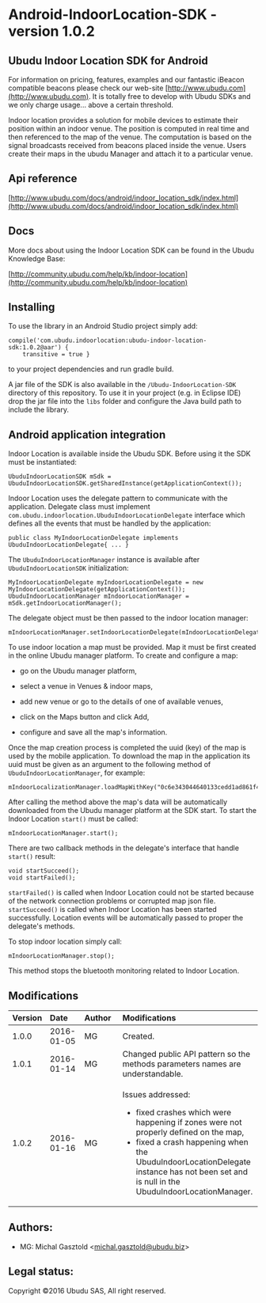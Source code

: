 # Android-IndoorLocation-SDK - version 1.0.2

## Ubudu Indoor Location SDK for Android

For information on pricing, features, examples and our fantastic iBeacon compatible beacons please check our web-site
[http://www.ubudu.com](http://www.ubudu.com). It is totally free to develop with Ubudu SDKs and we only charge usage... above a certain threshold.

Indoor location provides a solution for mobile devices to estimate their position within an indoor venue. The position is computed in real time and then referenced to the map of the venue. The computation is based on the signal broadcasts received from beacons placed inside the venue. Users create their maps in the ubudu Manager and attach it to a particular venue.

## Api reference
[http://www.ubudu.com/docs/android/indoor_location_sdk/index.html](http://www.ubudu.com/docs/android/indoor_location_sdk/index.html)

## Docs

More docs about using the Indoor Location SDK can be found in the Ubudu Knowledge Base:

[http://community.ubudu.com/help/kb/indoor-location](http://community.ubudu.com/help/kb/indoor-location)

## Installing

To use the library in an Android Studio project simply add:

	compile('com.ubudu.indoorlocation:ubudu-indoor-location-sdk:1.0.2@aar') {
        transitive = true }

to your project dependencies and run gradle build.

A jar file of the SDK is also available in the `/Ubudu-IndoorLocation-SDK` directory of this repository. To use it in your project (e.g. in Eclipse IDE) drop the jar file into the `libs` folder and configure the Java build path to include the library.

## Android application integration

Indoor Location is available inside the Ubudu SDK. Before using it the SDK must be instantiated:

	UbuduIndoorLocationSDK mSdk = UbuduIndoorLocationSDK.getSharedInstance(getApplicationContext());
	
Indoor Location uses the delegate pattern to communicate with the application. Delegate class must implement `com.ubudu.indoorlocation.UbuduIndoorLocationDelegate` interface which defines all the events that must be handled by the application:

	public class MyIndoorLocationDelegate implements UbuduIndoorLocationDelegate{ ... }
	
The `UbuduIndoorLocationManager` instance is available after `UbuduIndoorLocationSDK` initialization:
	
	MyIndoorLocationDelegate myIndoorLocationDelegate = new MyIndoorLocationDelegate(getApplicationContext());
	UbuduIndoorLocationManager mIndoorLocationManager = mSdk.getIndoorLocationManager();
	
The delegate object must be then passed to the indoor location manager:

	mIndoorLocationManager.setIndoorLocationDelegate(mIndoorLocationDelegate);
	
To use indoor location a map must be provided. Map it must be first created in the online Ubudu manager platform. To create and configure a map:

-   go on the Ubudu manager platform,
   
-   select a venue in Venues & indoor maps,
   
-	add new venue or go to the details of one of available venues,

-	click on the Maps button and click Add,

-	configure and save all the map's information.

Once the map creation process is completed the uuid (key) of the map is used by the mobile application. To download the map in the application its uuid must be given as an argument to the following method of `UbuduIndoorLocationManager`, for example:

	mIndoorLocalizationManager.loadMapWithKey("0c6e343044640133cedd1ad861f40fb6");

After calling the method above the map's data will be automatically downloaded from the Ubudu manager platform at the SDK start. To start the Indoor Location `start()` must be called:

	mIndoorLocationManager.start();

There are two callback methods in the delegate's interface that handle `start()` result:

	void startSucceed();
	void startFailed();
	
`startFailed()` is called when Indoor Location could not be started because of the network connection problems or corrupted map json file. `startSucceed()` is called when Indoor Location has been started successfully. Location events will be automatically passed to proper the delegate's methods. 

To stop indoor location simply call:

	mIndoorLocationManager.stop();
	
This method stops the bluetooth monitoring related to Indoor Location.

## Modifications

<table>
<colgroup>
<col width="12%" />
<col width="14%" />
<col width="16%" />
<col width="56%" />
</colgroup>
<thead>
<tr class="header">
<th align="left">Version</th>
<th align="left">Date</th>
<th align="left">Author</th>
<th align="left">Modifications</th>
</tr>
</thead>
<tbody>
<tr class="odd">
<td align="left">1.0.0</td>
<td align="left">2016-01-05</td>
<td align="left">MG</td>
<td align="left">Created.</td>
</tr>
<tr class="odd">
<td align="left">1.0.1</td>
<td align="left">2016-01-14</td>
<td align="left">MG</td>
<td align="left">Changed public API pattern so the methods parameters names are understandable.</td>
</tr>
<tr class="odd">
<td align="left">1.0.2</td>
<td align="left">2016-01-16</td>
<td align="left">MG</td>
<td align="left">
<p>Issues addressed:</p>
<ul><li>fixed crashes which were happening if zones were not properly defined on the map,</li>
<li>fixed a crash happening when the UbuduIndoorLocationDelegate instance has not been set and is null in the UbuduIndoorLocationManager.</li></ul>
</td>
</tr>
</tbody>
</table>

## Authors:

-   MG: Michal Gasztold \<<michal.gasztold@ubudu.biz>\>

## Legal status:

Copyright ©2016 Ubudu SAS, All right reserved.
